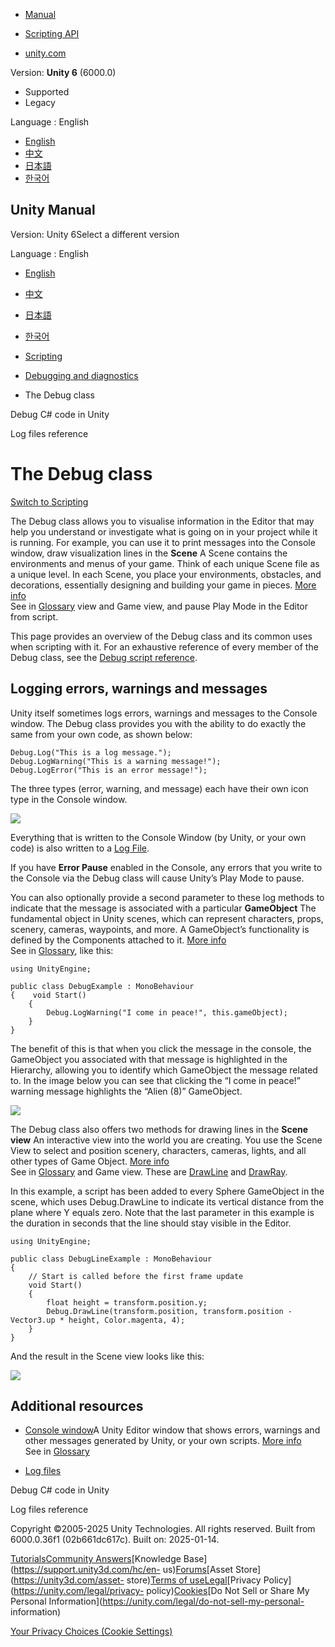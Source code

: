 [](https://docs.unity3d.com)

  * [Manual](../Manual/index.html)
  * [Scripting API](../ScriptReference/index.html)

  * [unity.com](https://unity.com/)

Version: **Unity 6** (6000.0)

  * Supported
  * Legacy

Language : English

  * [English](/Manual/class-Debug.html)
  * [中文](/cn/current/Manual/class-Debug.html)
  * [日本語](/ja/current/Manual/class-Debug.html)
  * [한국어](/kr/current/Manual/class-Debug.html)

[](https://docs.unity3d.com)

## Unity Manual

Version: Unity 6Select a different version

Language : English

  * [English](/Manual/class-Debug.html)
  * [中文](/cn/current/Manual/class-Debug.html)
  * [日本語](/ja/current/Manual/class-Debug.html)
  * [한국어](/kr/current/Manual/class-Debug.html)

  * [Scripting](scripting.html)
  * [Debugging and diagnostics](debugging-and-diagnostics.html)
  * The Debug class

[](managed-code-debugging.html)

Debug C# code in Unity

[](log-files.html)

Log files reference

# The Debug class

[Switch to Scripting](../ScriptReference/Debug.html "Go to Debug page in the
Scripting Reference")

The Debug class allows you to visualise information in the Editor that may
help you understand or investigate what is going on in your project while it
is running. For example, you can use it to print messages into the Console
window, draw visualization lines in the **Scene** A Scene contains the
environments and menus of your game. Think of each unique Scene file as a
unique level. In each Scene, you place your environments, obstacles, and
decorations, essentially designing and building your game in pieces. [More
info](CreatingScenes.html)  
See in [Glossary](Glossary.html#Scene) view and Game view, and pause Play Mode
in the Editor from script.

This page provides an overview of the Debug class and its common uses when
scripting with it. For an exhaustive reference of every member of the Debug
class, see the [Debug script reference](../ScriptReference/Debug.html).

## Logging errors, warnings and messages

Unity itself sometimes logs errors, warnings and messages to the Console
window. The Debug class provides you with the ability to do exactly the same
from your own code, as shown below:

    
    
    Debug.Log("This is a log message.");
    Debug.LogWarning("This is a warning message!");
    Debug.LogError("This is an error message!");
    

The three types (error, warning, and message) each have their own icon type in
the Console window.

![](../uploads/Main/ConsoleShowingMessageWarningAndError.png)

Everything that is written to the Console Window (by Unity, or your own code)
is also written to a [Log File](log-files.html).

If you have **Error Pause** enabled in the Console, any errors that you write
to the Console via the Debug class will cause Unity’s Play Mode to pause.

You can also optionally provide a second parameter to these log methods to
indicate that the message is associated with a particular **GameObject** The
fundamental object in Unity scenes, which can represent characters, props,
scenery, cameras, waypoints, and more. A GameObject’s functionality is defined
by the Components attached to it. [More info](class-GameObject.html)  
See in [Glossary](Glossary.html#GameObject), like this:

    
    
    using UnityEngine;
    
    public class DebugExample : MonoBehaviour
    {    void Start()
        {
            Debug.LogWarning("I come in peace!", this.gameObject);
        }
    }
    

The benefit of this is that when you click the message in the console, the
GameObject you associated with that message is highlighted in the Hierarchy,
allowing you to identify which GameObject the message related to. In the image
below you can see that clicking the “I come in peace!” warning message
highlights the “Alien (8)” GameObject.

![](../uploads/Main/ConsoleMessageWithContextGameObject.png)

The Debug class also offers two methods for drawing lines in the **Scene
view** An interactive view into the world you are creating. You use the Scene
View to select and position scenery, characters, cameras, lights, and all
other types of Game Object. [More info](UsingTheSceneView.html)  
See in [Glossary](Glossary.html#SceneView) and Game view. These are
[DrawLine](../ScriptReference/Debug.DrawLine.html) and
[DrawRay](../ScriptReference/Debug.DrawRay.html).

In this example, a script has been added to every Sphere GameObject in the
scene, which uses Debug.DrawLine to indicate its vertical distance from the
plane where Y equals zero. Note that the last parameter in this example is the
duration in seconds that the line should stay visible in the Editor.

    
    
    using UnityEngine;
    
    public class DebugLineExample : MonoBehaviour
    {
        // Start is called before the first frame update
        void Start()
        {
            float height = transform.position.y;
            Debug.DrawLine(transform.position, transform.position - Vector3.up * height, Color.magenta, 4);
        }
    }
    

And the result in the Scene view looks like this:

![](../uploads/Main/DebugDrawLineExampleInScene.png)

## Additional resources

  * [Console window](Console.html)A Unity Editor window that shows errors, warnings and other messages generated by Unity, or your own scripts. [More info](Console.html)  
See in [Glossary](Glossary.html#Consolewindow)

  * [Log files](log-files.html)

[](managed-code-debugging.html)

Debug C# code in Unity

[](log-files.html)

Log files reference

Copyright ©2005-2025 Unity Technologies. All rights reserved. Built from
6000.0.36f1 (02b661dc617c). Built on: 2025-01-14.

[Tutorials](https://learn.unity.com/)[Community
Answers](https://answers.unity3d.com)[Knowledge
Base](https://support.unity3d.com/hc/en-
us)[Forums](https://forum.unity3d.com)[Asset Store](https://unity3d.com/asset-
store)[Terms of
use](https://docs.unity3d.com/Manual/TermsOfUse.html)[Legal](https://unity.com/legal)[Privacy
Policy](https://unity.com/legal/privacy-
policy)[Cookies](https://unity.com/legal/cookie-policy)[Do Not Sell or Share
My Personal Information](https://unity.com/legal/do-not-sell-my-personal-
information)

[Your Privacy Choices (Cookie Settings)](javascript:void\(0\);)

